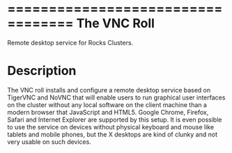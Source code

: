==================================
The VNC Roll
==================================

Remote desktop service for Rocks Clusters.


Description
===========
The VNC roll installs and configure a remote desktop service based on TigerVNC and
NoVNC that will enable users to run graphical user interfaces on the cluster
without any local software on the client machine than a modern browser that
JavaScript and HTML5.  Google Chrome, Firefox, Safari and Internet Explorer are
supported by this setup.  It is even possible to use the service on devices
without physical keyboard and mouse like tablets and mobile phones, but the 
X desktops are kind of clunky and not very usable on such devices.

